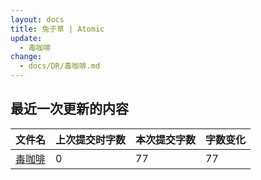 ```yaml
---
layout: docs
title: 兔子草 | Atomic
update: 
  - 毒咖啡
change:
  - docs/DR/毒咖啡.md
---
```


## 最近一次更新的内容

|文件名|上次提交时字数|本次提交字数|字数变化|
|:-|:-|:-|:-|
|[毒咖啡](DR/毒咖啡.md)|0|77|77|
